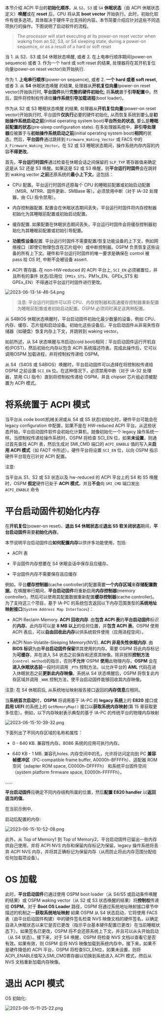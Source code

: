 
本节介绍 ACPI 平台的**初始化顺序**。从 `S2`、`S3` 或 `S4` **休眠状态**（由 ACPI 休眠状态定义）**唤醒**或在 **reset** 后，CPU 将从其 **boot vector** 开始执行。此时，初始化软件有很多选项，具体取决于硬件平台支持的内容。本节简要介绍应针对这些不同选项执行的操作。下图说明了启动软件的流程。

> The processor will start executing at its power-on reset vector when waking from an S2, S3, or S4 sleeping state, during a power-on sequence, or as a result of a hard or soft reset

当 1. 从 S2、S3 或 S4 休眠状态唤醒, 或者 2. 在上电串行顺序期间(power-on sequence) 或者 3. 作为一个 hard 或 soft reset 的结果, 处理器将在其开机复位向量(power-on reset vector)处开始执行.

作为 1. **上电串行顺序**(power-on sequence), 或者 2. **一个 hard 或者 soft reset**, 或者 3. 从 **S4** 休眠状态唤醒 的结果, 处理器从**开机复位向量**(power-on reset vector)开始执行时, **平台固件**执行**完整的硬件初始化**; 将**系统**置于**引导配置**中。然后，固件将控制权传递给**操作系统引导加载进程**(boot loader)。

作为从 S2 或 S3 睡眠状态唤醒 的结果, 处理器从**开机复位向量**(power-on reset vector)开始执行时, 平台固件**仅执行**必要的硬件初始化, 从而恢复系统到要么是**初始操作系统启动之前**(initial operating system boot)**平台所处的状态**, 要么是**睡眠前配置的状态**(pre-sleep configuration state). 在多处理器系统中，**非引导处理器**应被置于与**初始操作系统启动之前**(initial operating system boot)**相同**的状态。然后，**平台固件**通过跳转到 `Firmware_Waking_Vector` 或 FACS 中的 `X_Firmware_Waking_Vector`。在 S2 或 S3 睡眠状态期间，操作系统内存内容的内容**不得更改**。

首先，**平台运行时固件**通过检查在休眠会话之间保留的 `SLP_TYP` 寄存器值来确定这是从 S2 还是 S3 唤醒。如果这是 S2 或 S3 唤醒，则**平台运行时固件**会在跳转到 waking vector **之前**还原系统的**最小上下文**。这包括：

* CPU 配置。平台运行时固件还原每个 CPU 的睡眠前配置或初始启动配置（MSR、MTRR、固件更新、SMBase 等）。必须禁用中断（对于 IA-32 处理器，由 CLI 指令禁用）。

* 内存控制器配置. 配置会在休眠状态期间丢失，平台运行时固件将内存控制器初始化为其睡眠前配置或初始启动配置。

* 缓存配置. 如果配置在休眠状态期间丢失，平台运行时固件会将缓存控制器初始化为其睡眠前配置或初始引导配置。

* **功能性设备**配置. 平台运行时固件不需要配置/恢复功能设备的上下文，例如网络接口（即使它物理包含在芯片组中）或中断控制器。OSPM 负责恢复这些设备的所有上下文。硬件和平台运行时固件的唯一要求是确保在 control 被 pass 给 OS 时, 中断不会被设备 assert.

* ACPI 寄存器. 在 non-HW-reduced 的 ACPI 平台上, `SCI_EN` 必须被置位，并且所有的事件 状态/启用位（`PM1x_STS`、PM1x_EN、GPEx_STS 和 GPEx_EN）不得通过平台运行时固件进行更改。

![2023-06-13-14-46-54.png](./images/2023-06-13-14-46-54.png)

> 注意: 平台运行时固件可以将 CPU、内存控制器和高速缓存控制器重新配置为睡眠前配置或者初始启动配置。OSPM 必须同时满足这两种配置。

从 S4BIOS 休眠状态唤醒时，平台启动固件初始化最少数量的设备，例如 CPU、内存、缓存、芯片组和启动设备。初始化这些设备后，平台启动固件从非易失性存储器（如硬盘）恢复内存上下文，并跳转到 waking vector。

如前所述，从 S4 状态唤醒与冷启动(cold boot)相同：平台启动固件运行开机自检(POST)，然后初始化内存以包含 ACPI 系统描述符表。完成此操作后，它可以调用OSPM 加载进程，并将控制权传递给 OSPM。

从 S4（S4OS 或 S4BIOS）唤醒时，平台启动固件可以选择在将控制权传递给 OSPM 之前设置 `SCI_EN` 位。在这种情况下，必须禁用中断（对于 IA-32 处理器，禁用 CLI 指令）直到将控制权传递给 OSPM，并且 chipset 芯片组必须被配置为 ACPI 模式。

# 将系统置于 ACPI 模式

当平台从 code boot(机械关闭或从 S4 或 S5 状态)初始化时，硬件平台可能会在 legacy configuration 中配置，如果不是在 HW-reduced ACPI 平台。从这些状态开始，平台启动固件软件会初始化计算机，就像初始化一个 legacy 操作系统一样。当控制权传递给操作系统时，OSPM 将检查 SCI_EN 位，如果**未设置**，则通过首先查找 ACPI 表，然后生成对 SMI_CMD 端口的 `ACPI_ENABLE` 值的写入来**启用 ACPI 模式**（如 FADT 中所述）。硬件平台将设置 `SCI_EN` 位，以向 OSPM 指示硬件平台现在已针对 ACPI 配置。

注意: 

当平台从 S1、S2 或 S3 状态以及 hw-reduced 的 ACPI 平台上的 S4 和 S5 唤醒时，OSPM **假定**硬件已处于 **ACPI 模式**，并且**不会**向 `SMI_CMD` 端口发出 `ACPI_ENABLE` 命令

# 平台启动固件初始化内存

在**开机复位**(power-on reset)、**退出 S4 休眠状态**或**退出 S5 软关闭状态**期间，**平台启动固件**需要**初始化内存**。

本节说明平台启动固件应**如何配置内存**以供许多功能使用，包括:

* ACPI 表

* 平台固件内存想要在 S4 休眠会话中保存且应缓存。

* 平台固件内存不需要保存且应缓存

例如，平台**缓存控制器**(cache controller)的配置需要**一个内存区域**来**存储配置数据**。在唤醒串行期间，**平台启动固件**将重新启用**内存控制器**(memory controller)，然后可以使用其配置数据重新配置**缓存控制器**(cache controller)。为了支持这三个项目，基于 IA-PC 的系统包含返回以下内存范围类型的**系统地址映射接口**(`System Address Map Interfaces`)：

* ACPI Reclaim Memory. **ACPI 回收内存**. 由**包含 ACPI 表**的**平台启动固件**标识的**内存**。此内存可以是 **8 MB 以上**的任何位置，并**包含 ACPI 表**。OSPM 使用 ACPI 表后，可以**自由回收此内存**以供系统软件使用（应用进程空间）。

* ACPI Non-Volatile-Sleeping Memory(NVS). **ACPI 非易失性休眠内存**. 由 **BIOS 标识**为由**平台启动固件保留**供其使用的内存。需要 OSPM 将此内存标记为**可缓存**，并在进入 S4 状态之前保存和还原其映像。除非按照**控制方法**(`control method`)的指示，否则**不允许** OSPM **使用**此物理内存。**OSPM** 会在**进入休眠状态前**一段时间调用 `_PTS` 控制方法，以允许平台的 **AML** 代码在进入休眠状态之前**更新此内存映像**。系统从 S4 状态唤醒后，OSPM 将恢复此内存区域并调用 `_WAK` 控制方法，使平台启动固件能够回收其内存映像。

注意: 在 S4 休眠前后, 从系统地址映射报告接口返回的**内存信息**应相同。

当**系统首次启动**时，**OSPM** 将调用基于 IA-PC 的 **legacy 系统**上的 **E820** 接口或**启用 UEFI** 的系统上的 `GetMemoryMap()` 接口以**获取系统内存映射**(第 15 章获取更多信息）。例如，以下内存映射表示典型的基于 IA-PC 的传统平台的物理内存映射

![2023-06-15-10-39-32.png](./images/2023-06-15-10-39-32.png)

下面列出了不同内存区域的名称和属性：

* 0 - 640 KB. 兼容性内存。8086 系统的应用可执行内存。

* 640 KB - 1 MB. 兼容孔holes. 内存空间中的孔，允许将访问定向到 PC **兼容帧缓冲区**（PC-compatible frame buffer, A0000h-BFFFFh）、适配器 ROM 空间（adapter ROM space, C0000h-DFFFFh） 和系统平台固件空间（system platform firmware space, E0000h-FFFFFh）。

......

**平台启动固件**应确定不同内存结构所属的位置，然后**配置 E820 handler** 以**返回适当的值**。

在当前示例中, 

启动后配置的内存:

![2023-06-15-10-52-08.png](./images/2023-06-15-10-52-08.png)

此外，从 Top of Memory1 到 Top of Memory2，平台启动固件已留出一些内存供自己使用，并将 ACPI NVS 内存和保留内存标记为保留。legacy 操作系统将丢弃 ACPI NVS 内存，并将其正确标记为保留内存（从而防止将此内存范围分配给任何加载项设备）。




# OS 加载

此时，**平台启动固件**已通过使用 OSPM boot loader（从 S4/S5 或启动条件唤醒的结果）或 OSPM waking vector（从 S2 或 S3 状态唤醒的结果）将**控制权**传递给 **OSPM**。对于 **Boot OS Loader** 路径，OSPM 将通过系统地址映射接口章节中描述的机制之一**获取系统地址映射** 如果 OSPM 从 S4 状态启动，它将使用 FACS 表（由平台启动固件构建）中的硬件签名检查 NVS 映像文档的硬件签名，以确定自进入休眠状态以来它是否已更改（指示平台基本硬件配置已更改）在当前睡眠状态下）。如果签名已更改，OSPM 将不会还原系统上下文，并且可以从头开始启动（从 S4 状态）。接下来，对于 S4 唤醒，OSPM 将检查 NVS 文档以查看它是否有效。如果有效，则 OSPM 会将 NVS 映像加载到系统内存中。接下来，如果不是硬件降低的 ACPI 平台，OSPM 将检查SCI_EN位，如果未设置，则将ACPI_ENABLE值写入SMI_CMD寄存器以切换到系统进入 ACPI 模式，然后从 NVS 文档重新加载内存映像。



# 退出 ACPI 模式




OS 初始化:

![2023-06-15-11-25-22.png](./images/2023-06-15-11-25-22.png)

